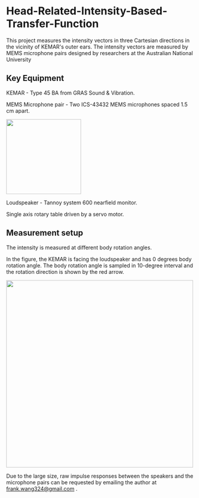 # Head-Related-Intensity-Based-Transfer-Function

This project measures the intensity vectors in three Cartesian directions in the vicinity of KEMAR's outer ears. The intensity vectors are measured by MEMS microphone pairs designed by researchers at the Australian National University

## Key Equipment

KEMAR - Type 45 BA from GRAS Sound & Vibration.

MEMS Microphone pair - Two ICS-43432 MEMS microphones spaced 1.5 cm apart. 

<img src="https://github.com/FJWang01/Head-Related-Intensity-Based-Transfer-Function/assets/123141141/0bedb1cb-8495-4c09-9b5a-8f4769235264" width="200">

Loudspeaker - Tannoy system 600 nearfield monitor. 

Single axis rotary table driven by a servo motor. 

## Measurement setup 

The intensity is measured at different body rotation angles. 

In the figure, the KEMAR is facing the loudspeaker and has 0 degrees body rotation angle. The body rotation angle is sampled in 10-degree interval and the rotation direction is shown by the red arrow. 

<img src = "https://github.com/FJWang01/Head-Related-Intensity-Based-Transfer-Function/assets/123141141/fadd39e1-1503-4e25-b671-594796c9b15e" width = "500">




Due to the large size, raw impulse responses between the speakers and the microphone pairs can be requested by emailing the author at frank.wang324@gmail.com . 
